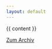 ```yaml
---
layout: default
---
```

<article>
  {{ content }}

<a href="/archiv.html">Zum Archiv</a>
</article>
